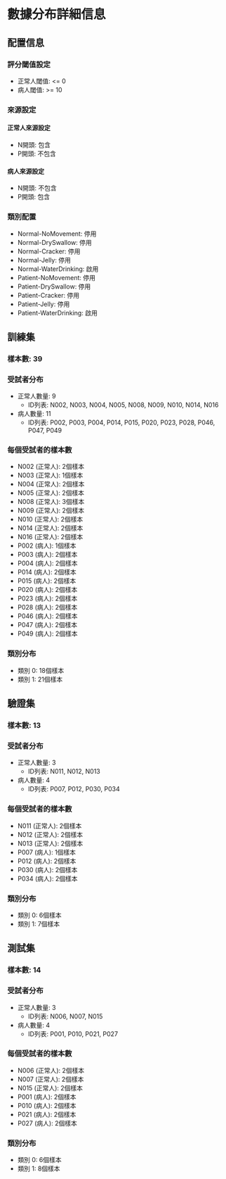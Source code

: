 # 數據分布詳細信息

## 配置信息

### 評分閾值設定
- 正常人閾值: <= 0
- 病人閾值: >= 10

### 來源設定
#### 正常人來源設定
- N開頭: 包含
- P開頭: 不包含

#### 病人來源設定
- N開頭: 不包含
- P開頭: 包含

### 類別配置
- Normal-NoMovement: 停用
- Normal-DrySwallow: 停用
- Normal-Cracker: 停用
- Normal-Jelly: 停用
- Normal-WaterDrinking: 啟用
- Patient-NoMovement: 停用
- Patient-DrySwallow: 停用
- Patient-Cracker: 停用
- Patient-Jelly: 停用
- Patient-WaterDrinking: 啟用

## 訓練集

### 樣本數: 39

### 受試者分布
- 正常人數量: 9
  - ID列表: N002, N003, N004, N005, N008, N009, N010, N014, N016
- 病人數量: 11
  - ID列表: P002, P003, P004, P014, P015, P020, P023, P028, P046, P047, P049

### 每個受試者的樣本數
- N002 (正常人): 2個樣本
- N003 (正常人): 1個樣本
- N004 (正常人): 2個樣本
- N005 (正常人): 2個樣本
- N008 (正常人): 3個樣本
- N009 (正常人): 2個樣本
- N010 (正常人): 2個樣本
- N014 (正常人): 2個樣本
- N016 (正常人): 2個樣本
- P002 (病人): 1個樣本
- P003 (病人): 2個樣本
- P004 (病人): 2個樣本
- P014 (病人): 2個樣本
- P015 (病人): 2個樣本
- P020 (病人): 2個樣本
- P023 (病人): 2個樣本
- P028 (病人): 2個樣本
- P046 (病人): 2個樣本
- P047 (病人): 2個樣本
- P049 (病人): 2個樣本

### 類別分布
- 類別 0: 18個樣本
- 類別 1: 21個樣本

## 驗證集

### 樣本數: 13

### 受試者分布
- 正常人數量: 3
  - ID列表: N011, N012, N013
- 病人數量: 4
  - ID列表: P007, P012, P030, P034

### 每個受試者的樣本數
- N011 (正常人): 2個樣本
- N012 (正常人): 2個樣本
- N013 (正常人): 2個樣本
- P007 (病人): 1個樣本
- P012 (病人): 2個樣本
- P030 (病人): 2個樣本
- P034 (病人): 2個樣本

### 類別分布
- 類別 0: 6個樣本
- 類別 1: 7個樣本

## 測試集

### 樣本數: 14

### 受試者分布
- 正常人數量: 3
  - ID列表: N006, N007, N015
- 病人數量: 4
  - ID列表: P001, P010, P021, P027

### 每個受試者的樣本數
- N006 (正常人): 2個樣本
- N007 (正常人): 2個樣本
- N015 (正常人): 2個樣本
- P001 (病人): 2個樣本
- P010 (病人): 2個樣本
- P021 (病人): 2個樣本
- P027 (病人): 2個樣本

### 類別分布
- 類別 0: 6個樣本
- 類別 1: 8個樣本

